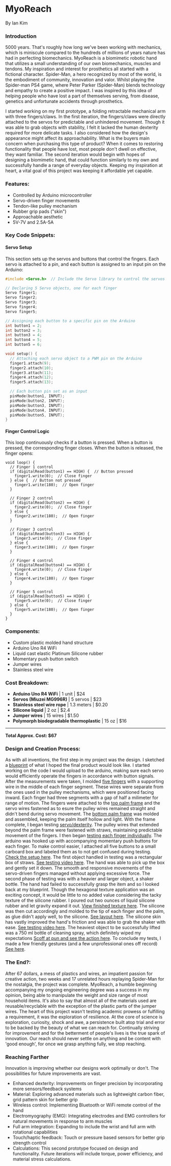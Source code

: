 # MyoReach
By Ian Kim

### Introduction
  5000 years. That's roughly how long we've been working with mechanics, which is miniscule compared to the hundreds of millions of years nature has had in perfecting biomechanics. MyoReach is a biomimetic robotic hand that utilizes a small understanding of our own biomechanics, muscles and tendons. My inspiration and interest for prosthetics all started with a fictional character. Spider-Man, a hero recognized by most of the world, is the embodiment of community, innovation and valor. Whilst playing the Spider-man PS4 game, where Peter Parker (Spider-Man) blends technology and empathy to create a positive impact. I was inspired by this idea of helping people who have lost a part of themselves serving, from disease, genetics and unfortunate accidents through prosthetics. 

  I started working on my first prototype, a folding retractable mechanical arm with three fingers/claws. In the first iteration, the fingers/claws were directly attached to the servos for predictable and unhindered movement. Though it was able to grab objects with stability, I felt it lacked the human dexterity required for more delicate tasks. I also considered how the design's appearance might affect its approachability. What is the buyers main concern when purchasing this type of product? When it comes to restoring functionality that people have lost, most people don't dwell on effective, they want familiar. The second iteration would begin with hopes of designing a biomimetic hand, that could function similarly to my own and successfully handle a range of everyday objects. Keeping my inspiration at heart, a vital goal of this project was keeping it affordable yet capable.

### Features:
- Controlled by Arduino microcontroller
- Servo-driven finger movements
- Tendon-like pulley mechanism
- Rubber grip pads ("skin")
- Approachable aesthetic
- 5V-7V and 2.5A-5A

### Key Code Snippets:

#### Servo Setup
This section sets up the servos and buttons that control the fingers. Each servo is attached to a pin, and each button is assigned to an input pin on the Arduino:

```cpp
#include <Servo.h>  // Include the Servo library to control the servos

// Declaring 5 Servo objects, one for each finger
Servo finger1;
Servo finger2;
Servo finger3;
Servo finger4;
Servo finger5;

// Assigning each button to a specific pin on the Arduino
int button1 = 2;
int button2 = 3;
int button3 = 4;
int button4 = 5;
int button5 = 6;

void setup() {
  // Attaching each servo object to a PWM pin on the Arduino
  finger1.attach(9);  
  finger2.attach(10);
  finger3.attach(11);
  finger4.attach(12);
  finger5.attach(13);

  // Each button pin set as an input
  pinMode(button1, INPUT);
  pinMode(button2, INPUT);
  pinMode(button3, INPUT);
  pinMode(button4, INPUT);
  pinMode(button5, INPUT);
}
```
#### Finger Control Logic
This loop continuously checks if a button is pressed. When a button is pressed, the corresponding finger closes. When the button is released, the finger opens:
```
void loop() {
  // Finger 1 control
  if (digitalRead(button1) == HIGH) {  // Button pressed
    finger1.write(0);  // Close finger
  } else {  // Button not pressed
    finger1.write(180);  // Open finger
  }

  // Finger 2 control
  if (digitalRead(button2) == HIGH) {
    finger2.write(0);  // Close finger
  } else {
    finger2.write(180);  // Open finger
  }

  // Finger 3 control
  if (digitalRead(button3) == HIGH) {
    finger3.write(0);  // Close finger
  } else {
    finger3.write(180);  // Open finger
  }

  // Finger 4 control
  if (digitalRead(button4) == HIGH) {
    finger4.write(0);  // Close finger
  } else {
    finger4.write(180);  // Open finger
  }

  // Finger 5 control
  if (digitalRead(button5) == HIGH) {
    finger5.write(0);  // Close finger
  } else {
    finger5.write(180);  // Open finger
  }
}
```
### Components:
- Custom plastic molded hand structure
- Arduino Uno R4 WiFi
- Liquid cast elastic Platinum Silicone rubber
- Momentary push button switch
- Jumper wires
- Stainless steel wire

### Cost Breakdown:
- **Arduino Uno R4 WiFi** | 1 unit | $24
- **Servos (Miuzei MG996R)** | 5 servos | $23
- **Stainless steel wire rope** | 1.3 meters | $0.20
- **Silicone liquid** | 2 oz | $2.4
- **Jumper wires** | 15 wires | $1.50
- **Polymorph biodegradable thermoplastic** | 15 oz | $16
---
**Total Approx. Cost: $67**


### Design and Creation Process:
  As with all inventions, the first step in my project was the design. I sketched a [blueprint](https://drive.google.com/file/d/1KAcDJhHuzG2HDkgqS8i72pVI0NaVCGIB/view?usp=drivesdk) of what I hoped the final product would look like. I started working on the code I would upload to the arduino, making sure each servo would efficiently operate the fingers in accordance with button signals. After the measurements were taken, I molded [five fingers](https://drive.google.com/file/d/1wUTU7NtBJHKEU5I8zNXyB9v5SVOkmFRP/view?usp=drivesdk) with a supporting wire in the middle of each finger segment. These wires were separate from the ones used in the pulley mechanisms, which were positioned facing inward. Each finger had three segments with a gap of half a milimeter for range of motion. The fingers were attached to the [top palm frame](https://drive.google.com/file/d/1PJylf_JS1uQc-mjdayIbHYAloeE31uG2/view?usp=drivesdk) and the servo wires fastened as to esure the pulley wires remained straight and didn't bend during servo movement. The [bottom palm frame](https://drive.google.com/file/d/1kjX_7D8G7FNjjbkDiwwyNQUEE1Gm2_Dy/view?usp=drivesdk) was molded and assembled, keeping the palm itself hollow and light. With the frame complete, I began testing [servo/dexterity](https://drive.google.com/file/d/1o4LcCowCidxtdcKZj3kutI4AjlL-rLgh/view?usp=drivesdk). The pulley wires that extended beyond the palm frame were fastened with straws, maintaining predictable movement of the fingers. I then began [testing each finger individually](https://drive.google.com/file/d/1Nwwm9ss7vFfqEPAdvjBI0EOlBfXAxrn-/view?usp=drivesdk). The arduino was hooked up with accompanying momentary push buttons for each finger. To make control easier, I attached all five buttons to a small carboard box and labeled them as to not get confused during testing. [Check the setup here](https://drive.google.com/file/d/19v2fjyHqynihuisz0XAgHlieq01nuYPd/view?usp=drivesdk). The first object handled in testing was a rectangular box of straws. [See testing video here](https://drive.google.com/file/d/1jV3LzWMtzXkp8CmdkTSbtoonH-oE5Y1M/view?usp=drivesdk). The hand was able to pick up the box and gently set it down. The smooth and responsive movements of the servo-driven fingers managed without applying excessive force. The second phase of testing was with a heavier and larger object, a shaker bottle. The hand had failed to successfully grasp the item and so I looked back at my blueprint. Though the hexagonal texture application was an exciting concept, it would be little to no added value considering the tacky texture of the silicone rubber. I poured out two ounces of liquid silicone rubber and let gravity expand it out. [View finished texture here](https://drive.google.com/file/d/1XAK26EwsmiB30pm-muddGZElRdJ4R5xu/view?usp=drivesdk). The silicone was then cut accordingly and molded to the tip of each finger and the palm, as glue didn't apply well, to the silicone. 
[See layout here](https://drive.google.com/file/d/1oLq2sTmyucbubebhE4JNvn9YO60HsPGY/view?usp=drivesdk). The silicone skin has vastly improved the hand's friction and was able to grab the shaker with ease. [See testing video here](https://drive.google.com/file/d/1jS7FxoiRBOZUIswcqvdePFKeaTsZOwDr/view?usp=drivesdk). The heaviest object to be successfully lifted was a 750 ml bottle of cleaning spray, which definitely wiped my expectations [Scoff at pun and see the action here](https://drive.google.com/file/d/1nCUwnhEs2CO1R_GBKnQ5s0hsF5HLF5ey/view?usp=drivesdk). To conclude my tests, I made a few friendly gestures (and a few unprofessional ones off record) [See here](https://drive.google.com/file/d/1J6GY3HbRTU-hsjta2yf4Iu-f0Sr55E1q/view?usp=drivesdk). 

### The End?:

  After 67 dollars, a mess of plastics and wires, an impatient passion for creative action, two weeks and 17 unrelated hours replaying Spider-Man for the nostalgia, the project was complete. MyoReach, a humble beginning accompanying my ongoing engineering degree was a success in my opinion, being able to manipulate the weight and size range of most household items. It's also to say that almost all of the materials used are reusable/recyclable with the exception of the plastic parts of the jumper wires. The heart of this project wasn't testing academic prowess or fulfilling a requirement, it was the exploration of resilience. At the core of science is exploration, curiosity, shock and awe, a persistence built atop trial and error to be backed by the beauty of what we can reach for. Continually striving for improvement and for the betterment of people's lives is the true spark of innovation. Our reach should never settle on anything and be content with 'good enough', for once we grasp anything fully, we stop reaching.

### Reaching Farther
  Innovation is improving whether our designs work optimally or don't. The possibilities for future improvements are vast.

- Enhanced dexterity: Improvements on finger precision by incorporating more sensors/feedback systems
- Material: Exploring advanced materials such as lightweight carbon fiber, grid pattern skin for better grip
- Wireless control: Implementing Bluetooth or WiFi remote control of the hand
- Electromyography (EMG): Integrating electrodes and EMG controllers for natural movements in response to arm muscles
- Full arm integration: Expanding to include the wrist and full arm with rotational capabilities
- Touch/haptic feedback: Touch or pressure based sensors for better grip strength control
- Calculations: This second prototype focused on design and functionality. Future iterations will include torque, power efficiency, and material stress calculations.
